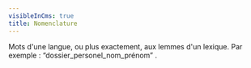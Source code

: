 ```yaml
---
visibleInCms: true
title: Nomenclature
---
```

<!--StartFragment-->

Mots d'une langue, ou plus exactement, aux lemmes d'un lexique. Par exemple : “dossier_personel_nom_prénom” .

<!--EndFragment-->